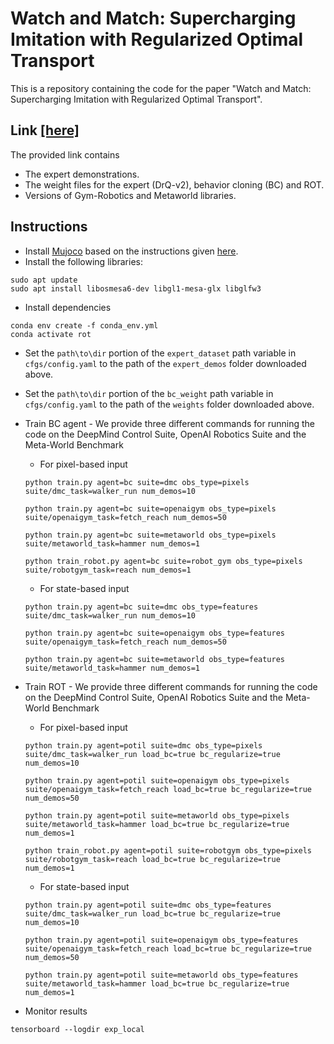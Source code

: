# Watch and Match: Supercharging Imitation with Regularized Optimal Transport

This is a repository containing the code for the paper "Watch and Match: Supercharging Imitation with Regularized Optimal Transport".

## Link [[here]](https://osf.io/vyu7q/?view_only=040ed766b96847b4aadaba8acd6ab3dd)
The provided link contains
- The expert demonstrations.
- The weight files for the expert (DrQ-v2), behavior cloning (BC) and ROT.
- Versions of Gym-Robotics and Metaworld libraries.

## Instructions
- Install [Mujoco](http://www.mujoco.org/) based on the instructions given [here](https://github.com/facebookresearch/drqv2).
- Install the following libraries:
```
sudo apt update
sudo apt install libosmesa6-dev libgl1-mesa-glx libglfw3
```
- Install dependencies
```
conda env create -f conda_env.yml
conda activate rot
```
- Set the `path\to\dir` portion of the `expert_dataset` path variable in `cfgs/config.yaml` to the path of the `expert_demos` folder downloaded above. 

- Set the `path\to\dir` portion of the `bc_weight` path variable in `cfgs/config.yaml` to the path of the `weights` folder downloaded above.

- Train BC agent - We provide three different commands for running the code on the DeepMind Control Suite, OpenAI Robotics Suite and the Meta-World Benchmark
  - For pixel-based input
  ```
  python train.py agent=bc suite=dmc obs_type=pixels suite/dmc_task=walker_run num_demos=10
  ```
  ```
  python train.py agent=bc suite=openaigym obs_type=pixels suite/openaigym_task=fetch_reach num_demos=50
  ```
  ```
  python train.py agent=bc suite=metaworld obs_type=pixels suite/metaworld_task=hammer num_demos=1
  ```
  ```
  python train_robot.py agent=bc suite=robot_gym obs_type=pixels suite/robotgym_task=reach num_demos=1
  ```
  - For state-based input
  ```
  python train.py agent=bc suite=dmc obs_type=features suite/dmc_task=walker_run num_demos=10
  ```
  ```
  python train.py agent=bc suite=openaigym obs_type=features suite/openaigym_task=fetch_reach num_demos=50
  ```
  ```
  python train.py agent=bc suite=metaworld obs_type=features suite/metaworld_task=hammer num_demos=1
  ```

- Train ROT - We provide three different commands for running the code on the DeepMind Control Suite, OpenAI Robotics Suite and the Meta-World Benchmark
  - For pixel-based input
  ```
  python train.py agent=potil suite=dmc obs_type=pixels suite/dmc_task=walker_run load_bc=true bc_regularize=true num_demos=10
  ```
  ```
  python train.py agent=potil suite=openaigym obs_type=pixels suite/openaigym_task=fetch_reach load_bc=true bc_regularize=true num_demos=50
  ```
  ```
  python train.py agent=potil suite=metaworld obs_type=pixels suite/metaworld_task=hammer load_bc=true bc_regularize=true num_demos=1
  ```
  ```
  python train_robot.py agent=potil suite=robotgym obs_type=pixels suite/robotgym_task=reach load_bc=true bc_regularize=true num_demos=1
  ```
  - For state-based input
  ```
  python train.py agent=potil suite=dmc obs_type=features suite/dmc_task=walker_run load_bc=true bc_regularize=true num_demos=10
  ```
  ```
  python train.py agent=potil suite=openaigym obs_type=features suite/openaigym_task=fetch_reach load_bc=true bc_regularize=true num_demos=50
  ```
  ```
  python train.py agent=potil suite=metaworld obs_type=features suite/metaworld_task=hammer load_bc=true bc_regularize=true num_demos=1
  ```
- Monitor results
```
tensorboard --logdir exp_local
```
